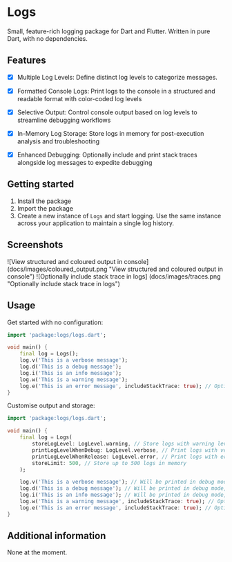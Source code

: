 # Logs
Small, feature-rich logging package for Dart and Flutter.
Written in pure Dart, with no dependencies.

## Features

- [x] Multiple Log Levels: Define distinct log levels to categorize messages.
- [x] Formatted Console Logs: Print logs to the console in a structured and readable format with color-coded log levels
- [x] Selective Output: Control console output based on log levels to streamline debugging workflows
- [x] In-Memory Log Storage: Store logs in memory for post-execution analysis and troubleshooting
- [x] Enhanced Debugging: Optionally include and print stack traces alongside log messages to expedite debugging



## Getting started

1. Install the package
2. Import the package
3. Create a new instance of `Logs` and start logging. Use the same instance across your application to maintain a single log history.

## Screenshots
![View structured and coloured output in console] (docs/images/coloured_output.png "View structured and coloured output in console")
![Optionally include stack trace in logs] (docs/images/traces.png "Optionally include stack trace in logs")

## Usage

Get started with no configuration:

```dart
import 'package:logs/logs.dart';

void main() {
    final log = Logs();
    log.v('This is a verbose message');
    log.d('This is a debug message');
    log.i('This is an info message');
    log.w('This is a warning message');
    log.e('This is an error message', includeStackTrace: true); // Optionally include stack trace
}
```

Customise output and storage:

```dart
import 'package:logs/logs.dart';

void main() {
    final log = Logs(
        storeLogLevel: LogLevel.warning, // Store logs with warning level and above
        printLogLevelWhenDebug: LogLevel.verbose, // Print logs with verbose level and above in debug mode
        printLogLevelWhenRelease: LogLevel.error, // Print logs with error level and above in release mode
        storeLimit: 500, // Store up to 500 logs in memory
    );

    log.v('This is a verbose message'); // Will be printed in debug mode, but not stored
    log.d('This is a debug message'); // Will be printed in debug mode, but not stored
    log.i('This is an info message'); // Will be printed in debug mode, but not stored
    log.w('This is a warning message', includeStackTrace: true); // Optionally include stack trace
    log.e('This is an error message', includeStackTrace: true); // Optionally include stack trace
}
```

## Additional information
None at the moment.